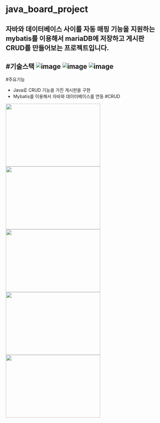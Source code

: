 # java_board_project
자바와 데이터베이스 사이를 자동 매핑 기능을 지원하는 mybatis를 이용해서 mariaDB에 저장하고 게시판 CRUD를 만들어보는 프로젝트입니다.<br>
-------------------------------------------------------------------------------------------------------------------------------------------------
#기술스택
![image](https://github.com/Jaehyuk-96/java_board_project/assets/145963663/b5061fc7-7708-48cb-8d5f-77ece6976f20)
![image](https://github.com/Jaehyuk-96/java_board_project/assets/145963663/f0a53ea5-cc17-4a17-a5d9-8aef761f5932)
![image](https://github.com/Jaehyuk-96/java_board_project/assets/145963663/a4c9afc5-30fe-44ed-b9af-3a2af679c328)
---------------------------------------------------------------------------------------------------------------------------------------------------
#주요기능
* Java로 CRUD 기능을 가진 게시판을 구현
* Mybatis를 이용해서 자바와 데이터베이스를 연동
#CRUD
<img src="https://github.com/Jaehyuk-96/java_board_project/assets/145963663/73c5bd66-9c49-4f37-a4dd-c0f42603e676" height="200px"  width="300px"/>
<img src="https://github.com/Jaehyuk-96/java_board_project/assets/145963663/df13d800-0fb0-4c52-9218-5404141de2f3" height="200px"  width="300px"/>
<img src="https://github.com/Jaehyuk-96/java_board_project/assets/145963663/4bcd8d50-4163-4607-b1cd-893a8b49b28b" height="200px"  width="300px"/>
<img src="https://github.com/Jaehyuk-96/java_board_project/assets/145963663/e094607b-85b0-4225-aca5-1a0be2af64a1" height="200px"  width="300px"/>
<img src="https://github.com/Jaehyuk-96/java_board_project/assets/145963663/4809a216-7222-4596-8451-ce62ebe605f4" height="200px"  width="300px"/>








